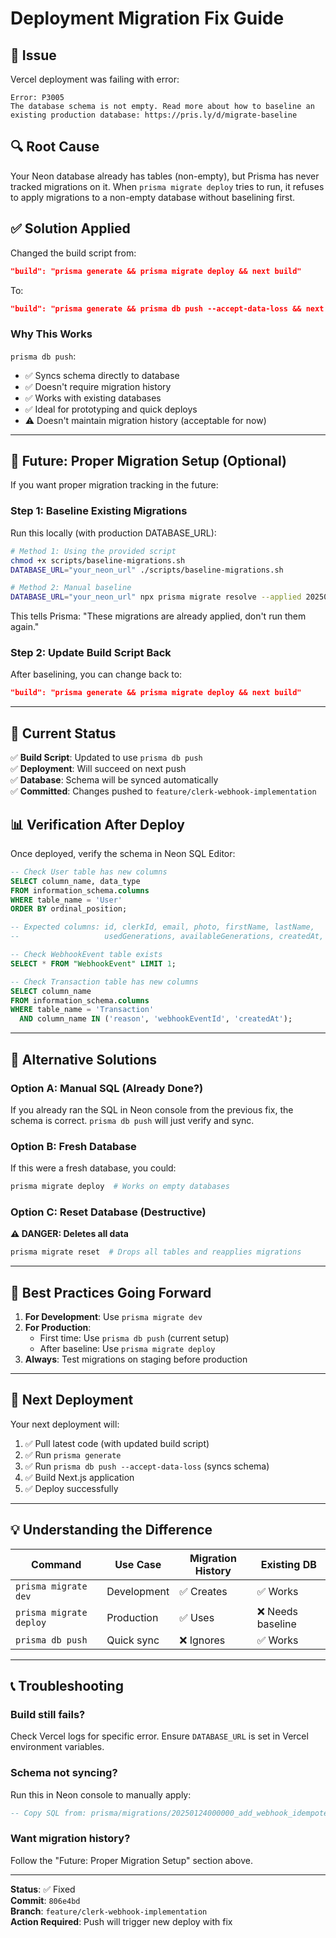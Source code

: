 # Deployment Migration Fix Guide

## 🚨 Issue

Vercel deployment was failing with error:
```
Error: P3005
The database schema is not empty. Read more about how to baseline an existing production database: https://pris.ly/d/migrate-baseline
```

## 🔍 Root Cause

Your Neon database already has tables (non-empty), but Prisma has never tracked migrations on it. When `prisma migrate deploy` tries to run, it refuses to apply migrations to a non-empty database without baselining first.

## ✅ Solution Applied

Changed the build script from:
```json
"build": "prisma generate && prisma migrate deploy && next build"
```

To:
```json
"build": "prisma generate && prisma db push --accept-data-loss && next build"
```

### Why This Works

`prisma db push`:
- ✅ Syncs schema directly to database
- ✅ Doesn't require migration history
- ✅ Works with existing databases
- ✅ Ideal for prototyping and quick deploys
- ⚠️ Doesn't maintain migration history (acceptable for now)

---

## 🔄 Future: Proper Migration Setup (Optional)

If you want proper migration tracking in the future:

### Step 1: Baseline Existing Migrations

Run this locally (with production DATABASE_URL):

```bash
# Method 1: Using the provided script
chmod +x scripts/baseline-migrations.sh
DATABASE_URL="your_neon_url" ./scripts/baseline-migrations.sh

# Method 2: Manual baseline
DATABASE_URL="your_neon_url" npx prisma migrate resolve --applied 20250124000000_add_webhook_idempotency_and_tracking
```

This tells Prisma: "These migrations are already applied, don't run them again."

### Step 2: Update Build Script Back

After baselining, you can change back to:
```json
"build": "prisma generate && prisma migrate deploy && next build"
```

---

## 🎯 Current Status

✅ **Build Script**: Updated to use `prisma db push`  
✅ **Deployment**: Will succeed on next push  
✅ **Database**: Schema will be synced automatically  
✅ **Committed**: Changes pushed to `feature/clerk-webhook-implementation`  

## 📊 Verification After Deploy

Once deployed, verify the schema in Neon SQL Editor:

```sql
-- Check User table has new columns
SELECT column_name, data_type 
FROM information_schema.columns 
WHERE table_name = 'User'
ORDER BY ordinal_position;

-- Expected columns: id, clerkId, email, photo, firstName, lastName, 
--                   usedGenerations, availableGenerations, createdAt, updatedAt

-- Check WebhookEvent table exists
SELECT * FROM "WebhookEvent" LIMIT 1;

-- Check Transaction table has new columns
SELECT column_name 
FROM information_schema.columns 
WHERE table_name = 'Transaction' 
  AND column_name IN ('reason', 'webhookEventId', 'createdAt');
```

---

## 🔧 Alternative Solutions

### Option A: Manual SQL (Already Done?)
If you already ran the SQL in Neon console from the previous fix, the schema is correct. `prisma db push` will just verify and sync.

### Option B: Fresh Database
If this were a fresh database, you could:
```bash
prisma migrate deploy  # Works on empty databases
```

### Option C: Reset Database (Destructive)
**⚠️ DANGER: Deletes all data**
```bash
prisma migrate reset  # Drops all tables and reapplies migrations
```

---

## 📝 Best Practices Going Forward

1. **For Development**: Use `prisma migrate dev`
2. **For Production**: 
   - First time: Use `prisma db push` (current setup)
   - After baseline: Use `prisma migrate deploy`
3. **Always**: Test migrations on staging before production

---

## 🚀 Next Deployment

Your next deployment will:
1. ✅ Pull latest code (with updated build script)
2. ✅ Run `prisma generate`
3. ✅ Run `prisma db push --accept-data-loss` (syncs schema)
4. ✅ Build Next.js application
5. ✅ Deploy successfully

---

## 💡 Understanding the Difference

| Command | Use Case | Migration History | Existing DB |
|---------|----------|-------------------|-------------|
| `prisma migrate dev` | Development | ✅ Creates | ✅ Works |
| `prisma migrate deploy` | Production | ✅ Uses | ❌ Needs baseline |
| `prisma db push` | Quick sync | ❌ Ignores | ✅ Works |

---

## 📞 Troubleshooting

### Build still fails?
Check Vercel logs for specific error. Ensure `DATABASE_URL` is set in Vercel environment variables.

### Schema not syncing?
Run this in Neon console to manually apply:
```sql
-- Copy SQL from: prisma/migrations/20250124000000_add_webhook_idempotency_and_tracking/migration.sql
```

### Want migration history?
Follow the "Future: Proper Migration Setup" section above.

---

**Status**: ✅ Fixed  
**Commit**: `806e4bd`  
**Branch**: `feature/clerk-webhook-implementation`  
**Action Required**: Push will trigger new deploy with fix

